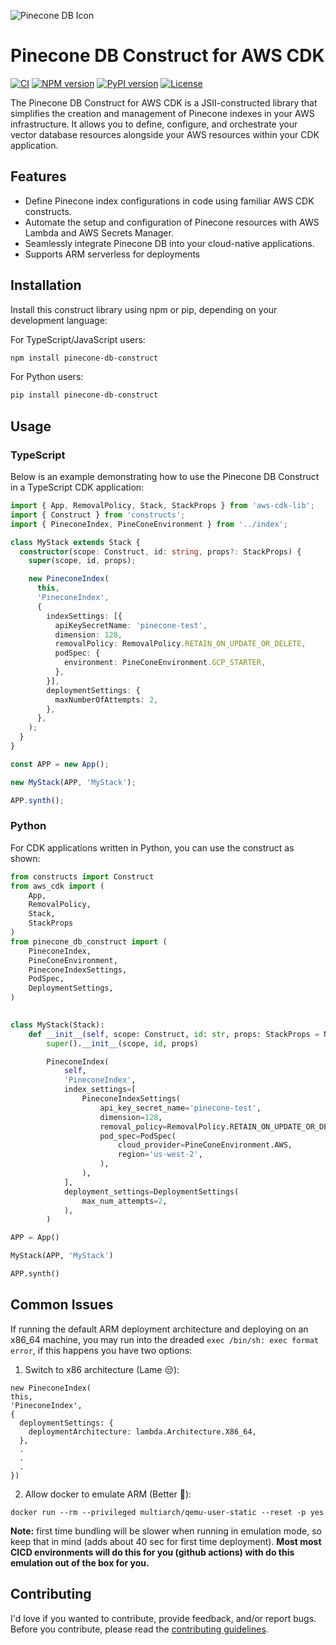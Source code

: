 ![Pinecone DB Icon](https://avatars.githubusercontent.com/u/54333248?s=200&v=4)

# Pinecone DB Construct for AWS CDK

[![CI](https://github.com/petterle-endeavors/pinecone-db-construct/workflows/build/badge.svg)](https://github.com/petterle-endeavors/pinecone-db-construct/actions?query=workflow%3Abuild+event%3Apush+branch%3Amain)
[![NPM version](https://img.shields.io/npm/v/pinecone-db-construct.svg)](https://www.npmjs.com/package/pinecone-db-construct)
[![PyPI version](https://img.shields.io/pypi/v/pinecone-db-construct.svg)](https://pypi.org/project/pinecone-db-construct/)
[![License](https://img.shields.io/github/license/petterle-endeavors/pinecone-db-construct.svg)](https://github.com/petterle-endeavors/pinecone-db-construct/blob/main/LICENSE)

The Pinecone DB Construct for AWS CDK is a JSII-constructed library that simplifies the creation and management of Pinecone indexes in your AWS infrastructure. It allows you to define, configure, and orchestrate your vector database resources alongside your AWS resources within your CDK application.

## Features

- Define Pinecone index configurations in code using familiar AWS CDK constructs.
- Automate the setup and configuration of Pinecone resources with AWS Lambda and AWS Secrets Manager.
- Seamlessly integrate Pinecone DB into your cloud-native applications.
- Supports ARM serverless for deployments

## Installation

Install this construct library using npm or pip, depending on your development language:

For TypeScript/JavaScript users:

```bash
npm install pinecone-db-construct
```

For Python users:

```bash
pip install pinecone-db-construct
```

## Usage

### TypeScript

Below is an example demonstrating how to use the Pinecone DB Construct in a TypeScript CDK application:

```typescript
import { App, RemovalPolicy, Stack, StackProps } from 'aws-cdk-lib';
import { Construct } from 'constructs';
import { PineconeIndex, PineConeEnvironment } from '../index';

class MyStack extends Stack {
  constructor(scope: Construct, id: string, props?: StackProps) {
    super(scope, id, props);

    new PineconeIndex(
      this,
      'PineconeIndex',
      {
        indexSettings: [{
          apiKeySecretName: 'pinecone-test',
          dimension: 128,
          removalPolicy: RemovalPolicy.RETAIN_ON_UPDATE_OR_DELETE,
          podSpec: {
            environment: PineConeEnvironment.GCP_STARTER,
          },
        }],
        deploymentSettings: {
          maxNumberOfAttempts: 2,
        },
      },
    );
  }
}

const APP = new App();

new MyStack(APP, 'MyStack');

APP.synth();
```

### Python

For CDK applications written in Python, you can use the construct as shown:

```python
from constructs import Construct
from aws_cdk import (
    App,
    RemovalPolicy,
    Stack,
    StackProps
)
from pinecone_db_construct import (
    PineconeIndex,
    PineConeEnvironment,
    PineconeIndexSettings,
    PodSpec,
    DeploymentSettings,
)
  

class MyStack(Stack):
    def __init__(self, scope: Construct, id: str, props: StackProps = None):
        super().__init__(scope, id, props)

        PineconeIndex(
            self,
            'PineconeIndex',
            index_settings=[
                PineconeIndexSettings(
                    api_key_secret_name='pinecone-test',
                    dimension=128,
                    removal_policy=RemovalPolicy.RETAIN_ON_UPDATE_OR_DELETE,
                    pod_spec=PodSpec(
                        cloud_provider=PineConeEnvironment.AWS,
                        region='us-west-2',
                    ),
                ),
            ],
            deployment_settings=DeploymentSettings(
                max_num_attempts=2,
            ),
        )

APP = App()

MyStack(APP, 'MyStack')

APP.synth()
```

## Common Issues
If running the default ARM deployment architecture and deploying on an x86_64 machine, you may run into the dreaded `exec /bin/sh: exec format error`, if this happens you have two options:
1. Switch to x86 architecture (Lame 😒):
  ```
  new PineconeIndex(
  this,
  'PineconeIndex',
  {
    deploymentSettings: {
      deploymentArchitecture: lambda.Architecture.X86_64,
    },
    .
    .
    .
  })
  ```
2. Allow docker to emulate ARM (Better 💪):
  ```
  docker run --rm --privileged multiarch/qemu-user-static --reset -p yes
  ```

**Note:** first time bundling will be slower when running in emulation mode, so keep that in mind (adds about 40 sec for first time deployment). **Most most CICD environments will do this for you (github actions) with do this emulation out of the box for you.**

## Contributing

I'd love if you wanted to contribute, provide feedback, and/or report bugs. Before you contribute, please read the [contributing guidelines](CONTRIBUTING.md).
